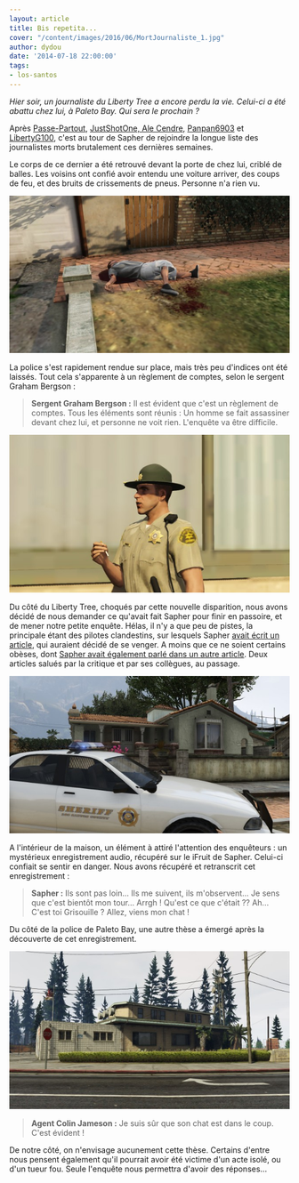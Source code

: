 ```yaml
---
layout: article
title: Bis repetita...
cover: "/content/images/2016/06/MortJournaliste_1.jpg"
author: dydou
date: '2014-07-18 22:00:00'
tags:
- los-santos
---
```


_Hier soir, un journaliste du Liberty Tree a encore perdu la vie. Celui-ci a été abattu chez lui, à Paleto Bay. Qui sera le prochain ?_

Après [Passe-Partout](  /2014/04/23/passe-plus-partout/), [JustShotOne, Ale Cendre,](  /2014/04/29/le-beoing-666-enfin-retrouve/) [Panpan6903](  /2014/04/21/un-deuxieme-journaliste-retrouve-mort/) et [LibertyG100](  /2014/03/02/un-journaliste-retrouve-horriblement-mutile/), c'est au tour de Sapher de rejoindre la longue liste des journalistes morts brutalement ces dernières semaines.

Le corps de ce dernier a été retrouvé devant la porte de chez lui, criblé de balles. Les voisins ont confié avoir entendu une voiture arriver, des coups de feu, et des bruits de crissements de pneus. Personne n'a rien vu.

![Le corps de Sapher.](  /content/images/2016/06/MortJournaliste2.jpg)

La police s'est rapidement rendue sur place, mais très peu d'indices ont été laissés. Tout cela s'apparente à un règlement de comptes, selon le sergent Graham Bergson :

> **Sergent Graham Bergson :** Il est évident que c'est un règlement de comptes. Tous les éléments sont réunis : Un homme se fait assassiner devant chez lui, et personne ne voit rien. L'enquête va être difficile.

![Le sergent Graham Bergson.](  /content/images/2016/06/MortJournaliste4.jpg)

Du côté du Liberty Tree, choqués par cette nouvelle disparition, nous avons décidé de nous demander ce qu'avait fait Sapher pour finir en passoire, et de mener notre petite enquête. Hélas, il n'y a que peu de pistes, la principale étant des pilotes clandestins, sur lesquels Sapher [avait écrit un article](  /2013/12/19/course-de-rue-a-rockford-hills/), qui auraient décidé de se venger. A moins que ce ne soient certains obèses, dont [Sapher avait également parlé dans un autre article](  /2014/01/03/lobesite-en-forte-hausse-pour-2013/). Deux articles salués par la critique et par ses collègues, au passage.

![La police devant le domicile de Sapher.](  /content/images/2016/06/MortJournaliste3.jpg)

A l'intérieur de la maison, un élément à attiré l'attention des enquêteurs : un mystérieux enregistrement audio, récupéré sur le iFruit de Sapher. Celui-ci confiait se sentir en danger. Nous avons récupéré et retranscrit cet enregistrement :

> **Sapher :** Ils sont pas loin... Ils me suivent, ils m'observent... Je sens que c'est bientôt mon tour... Arrgh ! Qu'est ce que c'était ?? Ah... C'est toi Grisouille ? Allez, viens mon chat !

Du côté de la police de Paleto Bay, une autre thèse a émergé après la découverte de cet enregistrement.

![Le poste de police de Paleto Bay.](  /content/images/2016/06/MortJournaliste1.jpg)

> **Agent Colin Jameson :** Je suis sûr que son chat est dans le coup. C'est évident !

De notre côté, on n'envisage aucunement cette thèse. Certains d'entre nous pensent également qu'il pourrait avoir été victime d'un acte isolé, ou d'un tueur fou. Seule l'enquête nous permettra d'avoir des réponses...

<!--kg-card-end: markdown-->
